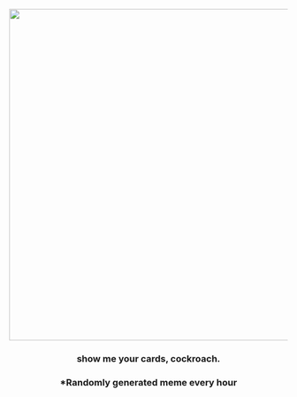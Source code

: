 <p align="center">
        <img src="https://i.redd.it/nklom3zg3ll91.jpg" width="600" height="600">
        </p>
        <h3 align="center">show me your cards, cockroach.</h3>
        <h3 align="center">*Randomly generated meme every hour</h3>
    
